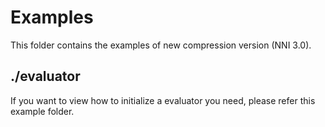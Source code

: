 # Examples

This folder contains the examples of new compression version (NNI 3.0).

## ./evaluator

If you want to view how to initialize a evaluator you need, please refer this example folder.
